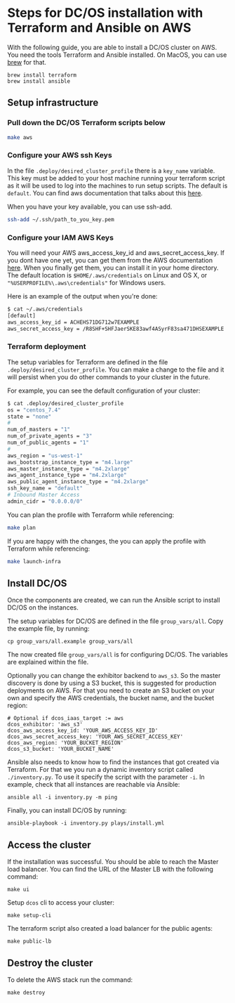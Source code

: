 # Steps for DC/OS installation with Terraform and Ansible on AWS

With the following guide, you are able to install a DC/OS cluster on AWS. You need the tools Terraform and Ansible installed. On MacOS, you can use [brew](https://brew.sh/) for that.

```
brew install terraform
brew install ansible
```

## Setup infrastructure

### Pull down the DC/OS Terraform scripts below

```bash
make aws
```

### Configure your AWS ssh Keys

In the file `.deploy/desired_cluster_profile` there is a `key_name` variable. This key must be added to your host machine running your terraform script as it will be used to log into the machines to run setup scripts. The default is `default`. You can find aws documentation that talks about this [here](https://docs.aws.amazon.com/AWSEC2/latest/UserGuide/ec2-key-pairs.html#how-to-generate-your-own-key-and-import-it-to-aws).

When you have your key available, you can use ssh-add.

```bash
ssh-add ~/.ssh/path_to_you_key.pem
```

### Configure your IAM AWS Keys

You will need your AWS aws_access_key_id and aws_secret_access_key. If you dont have one yet, you can get them from the AWS documentation [here](
http://docs.aws.amazon.com/IAM/latest/UserGuide/id_credentials_access-keys.html). When you finally get them, you can install it in your home directory. The default location is `$HOME/.aws/credentials` on Linux and OS X, or `"%USERPROFILE%\.aws\credentials"` for Windows users.

Here is an example of the output when you're done:

```bash
$ cat ~/.aws/credentials
[default]
aws_access_key_id = ACHEHS71DG712w7EXAMPLE
aws_secret_access_key = /R8SHF+SHFJaerSKE83awf4ASyrF83sa471DHSEXAMPLE
```

### Terraform deployment

The setup variables for Terraform are defined in the file `.deploy/desired_cluster_profile`. You can make a change to the file and it will persist when you do other commands to your cluster in the future.

For example, you can see the default configuration of your cluster:

```bash
$ cat .deploy/desired_cluster_profile
os = "centos_7.4"
state = "none"
#
num_of_masters = "1"
num_of_private_agents = "3"
num_of_public_agents = "1"
#
aws_region = "us-west-1"
aws_bootstrap_instance_type = "m4.large"
aws_master_instance_type = "m4.2xlarge"
aws_agent_instance_type = "m4.2xlarge"
aws_public_agent_instance_type = "m4.2xlarge"
ssh_key_name = "default"
# Inbound Master Access
admin_cidr = "0.0.0.0/0"
```

You can plan the profile with Terraform while referencing:

```bash
make plan
```

If you are happy with the changes, the you can apply the profile with Terraform while referencing:

```bash
make launch-infra
```

## Install DC/OS

Once the components are created, we can run the Ansible script to install DC/OS on the instances.

The setup variables for DC/OS are defined in the file `group_vars/all`. Copy the example file, by running:

```
cp group_vars/all.example group_vars/all
```

The now created file `group_vars/all` is for configuring DC/OS. The variables are explained within the file.

Optionally you can change the exhibitor backend to `aws_s3`. So the master discovery is done by using a S3 bucket, this is suggested for production deployments on AWS. For that you need to create an S3 bucket on your own and specify the AWS credentials, the bucket name, and the bucket region:

```
# Optional if dcos_iaas_target := aws
dcos_exhibitor: 'aws_s3'
dcos_aws_access_key_id: 'YOUR_AWS_ACCESS_KEY_ID'
dcos_aws_secret_access_key: 'YOUR_AWS_SECRET_ACCESS_KEY'
dcos_aws_region: 'YOUR_BUCKET_REGION'
dcos_s3_bucket: 'YOUR_BUCKET_NAME'
```

Ansible also needs to know how to find the instances that got created via Terraform.  For that we you run a dynamic inventory script called `./inventory.py`. To use it specify the script with the parameter `-i`. In example, check that all instances are reachable via Ansible:

```
ansible all -i inventory.py -m ping
```

Finally, you can install DC/OS by running:

```
ansible-playbook -i inventory.py plays/install.yml
```

## Access the cluster

If the installation was successful. You should be able to reach the Master load balancer. You can find the URL of the Master LB with the following command:

```
make ui
```

Setup `dcos` cli to access your cluster:

```
make setup-cli
```

The terraform script also created a load balancer for the public agents:

```
make public-lb
```

## Destroy the cluster

To delete the AWS stack run the command:

```
make destroy
```

